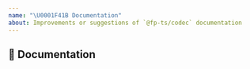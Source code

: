 ```yaml
---
name: "\U0001F41B Documentation"
about: Improvements or suggestions of `@fp-ts/codec` documentation
---
```


## 📖 Documentation
